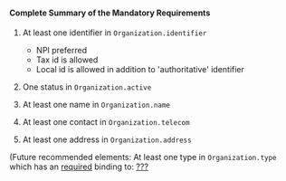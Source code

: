 #### Complete Summary of the Mandatory Requirements

1.  At least one identifier in `Organization.identifier`
    -   NPI preferred
    -   Tax id is allowed
    -   Local id is allowed in addition to 'authoritative' identifier

1.  One status in `Organization.active`
1.  At least one name in `Organization.name` 
1.  At least one  contact in `Organization.telecom`
1.  At least one address in `Organization.address`

(Future recommended elements: At least one type in `Organization.type` which has an [required](http://hl7-fhir.github.io/terminologies.html#required) binding to:  [???](todo.html)